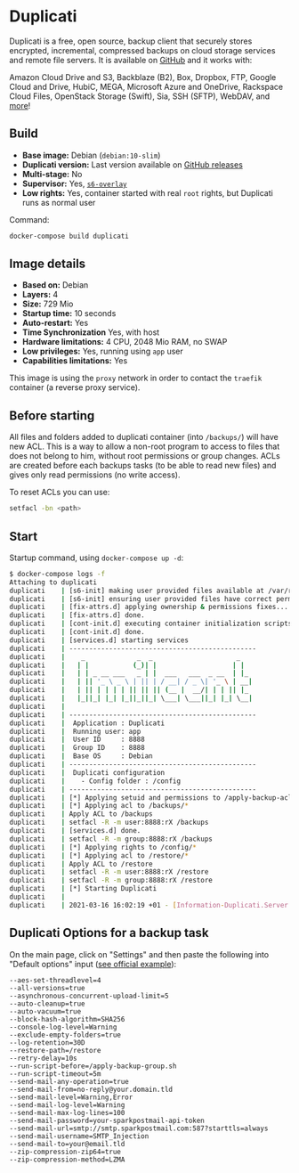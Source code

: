 # Duplicati

Duplicati is a free, open source, backup client that securely stores encrypted, incremental, compressed backups on cloud storage services and remote file servers.
It is available on [GitHub](https://github.com/duplicati/duplicati/) and it works with:

   Amazon Cloud Drive and S3, Backblaze (B2), Box, Dropbox, FTP, Google Cloud and Drive, HubiC, MEGA, Microsoft Azure and OneDrive, Rackspace Cloud Files, OpenStack Storage (Swift), Sia, SSH (SFTP), WebDAV, and [more](https://duplicati.readthedocs.io/en/latest/01-introduction/#supported-backends)!


## Build

* **Base image:** Debian (`debian:10-slim`)
* **Duplicati version:** Last version available on [GitHub releases](https://github.com/duplicati/duplicati/releases)
* **Multi-stage:** No
* **Supervisor:** Yes, [`s6-overlay`](https://github.com/just-containers/s6-overlay#goals)
* **Low rights:** Yes, container started with real `root` rights, but Duplicati runs as normal user

Command:

```bash
docker-compose build duplicati
```

## Image details

* **Based on:**                 Debian
* **Layers:**                   4
* **Size:**                     729 Mio
* **Startup time:**             10 seconds
* **Auto-restart:**             Yes
* **Time Synchronization**      Yes, with host
* **Hardware limitations:**     4 CPU, 2048 Mio RAM, no SWAP
* **Low privileges:**           Yes, running using `app` user
* **Capabilities limitations:** Yes

This image is using the `proxy` network in order to contact the `traefik` container (a reverse proxy service).


## Before starting

All files and folders added to duplicati container (into `/backups/`) will have new ACL. This is a way to allow a non-root program to access to files that does not belong to him, without root permissions or group changes.
ACLs are created before each backups tasks (to be able to read new files) and gives only read permissions (no write access).

To reset ACLs you can use:

```bash
setfacl -bn <path>
```

## Start

Startup command, using `docker-compose up -d`:

```bash
$ docker-compose logs -f
Attaching to duplicati
duplicati    | [s6-init] making user provided files available at /var/run/s6/etc...exited 0.
duplicati    | [s6-init] ensuring user provided files have correct perms...exited 0.
duplicati    | [fix-attrs.d] applying ownership & permissions fixes...
duplicati    | [fix-attrs.d] done.
duplicati    | [cont-init.d] executing container initialization scripts...
duplicati    | [cont-init.d] done.
duplicati    | [services.d] starting services
duplicati    | -----------------------------------------------
duplicati    |    _             _  _                     _
duplicati    |   | |           (_)| |                   | |
duplicati    |   | | _ __ ___   _ | |  ___   ___  _ __  | |_
duplicati    |   | || '_ \ _ \ | || | / __| / _ \| '_ \ | __|
duplicati    |   | || | | | | || || || (__ |  __/| | | || |_
duplicati    |   |_||_| |_| |_||_||_| \___| \___||_| |_| \__|
duplicati    |
duplicati    | -----------------------------------------------
duplicati    |  Application : Duplicati
duplicati    |  Running user: app
duplicati    |  User ID     : 8888
duplicati    |  Group ID    : 8888
duplicati    |  Base OS     : Debian
duplicati    | -----------------------------------------------
duplicati    |  Duplicati configuration
duplicati    |    - Config folder : /config
duplicati    | -----------------------------------------------
duplicati    | [*] Applying setuid and permissions to /apply-backup-acl.sh
duplicati    | [*] Applying acl to /backups/*
duplicati    | Apply ACL to /backups
duplicati    | setfacl -R -m user:8888:rX /backups
duplicati    | [services.d] done.
duplicati    | setfacl -R -m group:8888:rX /backups
duplicati    | [*] Applying rights to /config/*
duplicati    | [*] Applying acl to /restore/*
duplicati    | Apply ACL to /restore
duplicati    | setfacl -R -m user:8888:rX /restore
duplicati    | setfacl -R -m group:8888:rX /restore
duplicati    | [*] Starting Duplicati
duplicati    |
duplicati    | 2021-03-16 16:02:19 +01 - [Information-Duplicati.Server.WebServer.Server-ServerListening]: Server has started and is listening on 0.0.0.0, port 8200
```



## Duplicati Options for a backup task
On the main page, click on "Settings" and then paste the following into "Default options" input ([see official example](https://github.com/duplicati/duplicati/blob/master/Duplicati/Library/Modules/Builtin/run-script-example.sh)):

```
--aes-set-threadlevel=4
--all-versions=true
--asynchronous-concurrent-upload-limit=5
--auto-cleanup=true
--auto-vacuum=true
--block-hash-algorithm=SHA256
--console-log-level=Warning
--exclude-empty-folders=true
--log-retention=30D
--restore-path=/restore
--retry-delay=10s
--run-script-before=/apply-backup-group.sh
--run-script-timeout=5m
--send-mail-any-operation=true
--send-mail-from=no-reply@your.domain.tld
--send-mail-level=Warning,Error
--send-mail-log-level=Warning
--send-mail-max-log-lines=100
--send-mail-password=your-sparkpostmail-api-token
--send-mail-url=smtp://smtp.sparkpostmail.com:587?starttls=always
--send-mail-username=SMTP_Injection
--send-mail-to=your@email.tld
--zip-compression-zip64=true
--zip-compression-method=LZMA
```
